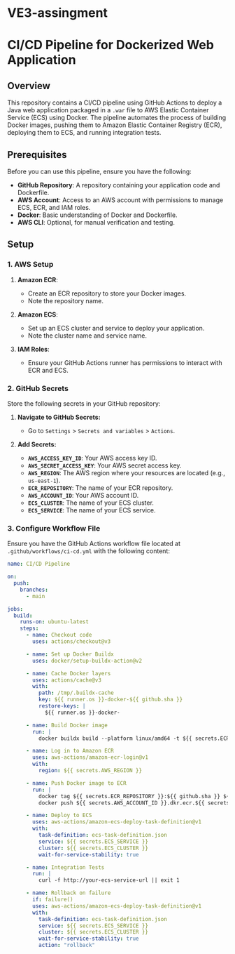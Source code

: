 # VE3-assingment
# CI/CD Pipeline for Dockerized Web Application

## Overview

This repository contains a CI/CD pipeline using GitHub Actions to deploy a Java web application packaged in a `.war` file to AWS Elastic Container Service (ECS) using Docker. The pipeline automates the process of building Docker images, pushing them to Amazon Elastic Container Registry (ECR), deploying them to ECS, and running integration tests.

## Prerequisites

Before you can use this pipeline, ensure you have the following:

- **GitHub Repository**: A repository containing your application code and Dockerfile.
- **AWS Account**: Access to an AWS account with permissions to manage ECS, ECR, and IAM roles.
- **Docker**: Basic understanding of Docker and Dockerfile.
- **AWS CLI**: Optional, for manual verification and testing.

## Setup

### 1. **AWS Setup**

1. **Amazon ECR**:
   - Create an ECR repository to store your Docker images.
   - Note the repository name.

2. **Amazon ECS**:
   - Set up an ECS cluster and service to deploy your application.
   - Note the cluster name and service name.

3. **IAM Roles**:
   - Ensure your GitHub Actions runner has permissions to interact with ECR and ECS.

### 2. **GitHub Secrets**

Store the following secrets in your GitHub repository:

1. **Navigate to GitHub Secrets:**
   - Go to `Settings` > `Secrets and variables` > `Actions`.

2. **Add Secrets:**
   - **`AWS_ACCESS_KEY_ID`**: Your AWS access key ID.
   - **`AWS_SECRET_ACCESS_KEY`**: Your AWS secret access key.
   - **`AWS_REGION`**: The AWS region where your resources are located (e.g., `us-east-1`).
   - **`ECR_REPOSITORY`**: The name of your ECR repository.
   - **`AWS_ACCOUNT_ID`**: Your AWS account ID.
   - **`ECS_CLUSTER`**: The name of your ECS cluster.
   - **`ECS_SERVICE`**: The name of your ECS service.

### 3. **Configure Workflow File**

Ensure you have the GitHub Actions workflow file located at `.github/workflows/ci-cd.yml` with the following content:

```yaml
name: CI/CD Pipeline

on:
  push:
    branches:
      - main

jobs:
  build:
    runs-on: ubuntu-latest
    steps:
      - name: Checkout code
        uses: actions/checkout@v3

      - name: Set up Docker Buildx
        uses: docker/setup-buildx-action@v2

      - name: Cache Docker layers
        uses: actions/cache@v3
        with:
          path: /tmp/.buildx-cache
          key: ${{ runner.os }}-docker-${{ github.sha }}
          restore-keys: |
            ${{ runner.os }}-docker-

      - name: Build Docker image
        run: |
          docker buildx build --platform linux/amd64 -t ${{ secrets.ECR_REPOSITORY }}:${{ github.sha }} .

      - name: Log in to Amazon ECR
        uses: aws-actions/amazon-ecr-login@v1
        with:
          region: ${{ secrets.AWS_REGION }}

      - name: Push Docker image to ECR
        run: |
          docker tag ${{ secrets.ECR_REPOSITORY }}:${{ github.sha }} ${{ secrets.AWS_ACCOUNT_ID }}.dkr.ecr.${{ secrets.AWS_REGION }}.amazonaws.com/${{ secrets.ECR_REPOSITORY }}:${{ github.sha }}
          docker push ${{ secrets.AWS_ACCOUNT_ID }}.dkr.ecr.${{ secrets.AWS_REGION }}.amazonaws.com/${{ secrets.ECR_REPOSITORY }}:${{ github.sha }}

      - name: Deploy to ECS
        uses: aws-actions/amazon-ecs-deploy-task-definition@v1
        with:
          task-definition: ecs-task-definition.json
          service: ${{ secrets.ECS_SERVICE }}
          cluster: ${{ secrets.ECS_CLUSTER }}
          wait-for-service-stability: true

      - name: Integration Tests
        run: |
          curl -f http://your-ecs-service-url || exit 1

      - name: Rollback on failure
        if: failure()
        uses: aws-actions/amazon-ecs-deploy-task-definition@v1
        with:
          task-definition: ecs-task-definition.json
          service: ${{ secrets.ECS_SERVICE }}
          cluster: ${{ secrets.ECS_CLUSTER }}
          wait-for-service-stability: true
          action: "rollback"

